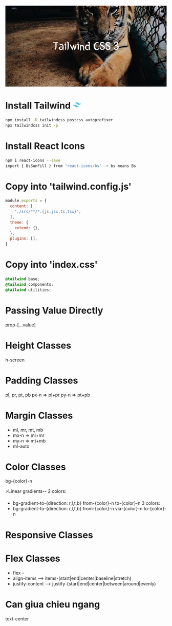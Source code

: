 
<p align="center">
 
</p>
<p align="center">
 <a href="https://tailwindcss.com/docs/" target="blank">
  <img src="./public/wind2.png" alt="logo" />
<!--     <img width="150" src="./public/wind.png" alt="logo" /> -->
  </a>
</p>
 

# Install Tailwind <span><img src="./public/favicon-16x16.png" alt="Tailwind CSS 3" title="Tailwind CSS 3" height="25" /></span>
```bash
npm install -D tailwindcss postcss autoprefixer
npx tailwindcss init -p
```
# Install React Icons
```bash
npm i react-icons --save
import { BsSunFill } from "react-icons/bs" -> bs means Bs
```


# Copy into 'tailwind.config.js'
```javascript
module.exports = {
  content: [
    "./src/**/*.{js,jsx,ts,tsx}",
  ],
  theme: {
    extend: {},
  },
  plugins: [],
}
```


# Copy into 'index.css'
```css
@tailwind base;
@tailwind components;
@tailwind utilities;
```

# Passing Value Directly
prop-[...value]

# Height Classes
h-screen

# Padding Classes
pl, pr, pt, pb
px-n => pl+pr
py-n => pt+pb

# Margin Classes
- ml, mr, mt, mb
- mx-n => ml+mr
- my-n => mt+mb
- ml-auto

# Color Classes 
bg-{color}-n

⚡️Linear gradients--
2 colors: 
- bg-gradient-to-{direction: r,l,t,b} from-{color}-n to-{color}-n
3 colors: 
- bg-gradient-to-{direction: r,l,t,b} from-{color}-n via-{color}-n to-{color}-n

# Responsive Classes 

# Flex Classes
- flex -
- align-items --> items-(start|end|center|baseline|stretch)
- justify-content --> justify-(start|end|center|between|around|evenly)

# Can giua chieu ngang
text-center
